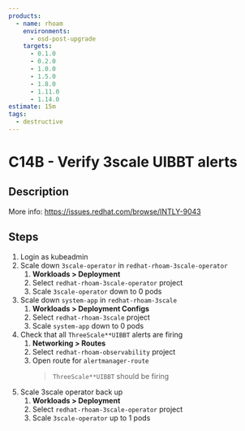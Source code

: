 ```yaml
---
products:
  - name: rhoam
    environments:
      - osd-post-upgrade
    targets:
      - 0.1.0
      - 0.2.0
      - 1.0.0
      - 1.5.0
      - 1.8.0
      - 1.11.0
      - 1.14.0
estimate: 15m
tags:
  - destructive
---
```


# C14B - Verify 3scale UIBBT alerts

## Description

More info: <https://issues.redhat.com/browse/INTLY-9043>

## Steps

1. Login as kubeadmin
2. Scale down `3scale-operator` in `redhat-rhoam-3scale-operator`
   1. **Workloads > Deployment**
   2. Select `redhat-rhoam-3scale-operator` project
   3. Scale `3scale-operator` down to 0 pods
3. Scale down `system-app` in `redhat-rhoam-3scale`
   1. **Workloads > Deployment Configs**
   2. Select `redhat-rhoam-3scale` project
   3. Scale `system-app` down to 0 pods
4. Check that all `ThreeScale**UIBBT` alerts are firing
   1. **Networking > Routes**
   2. Select `redhat-rhoam-observability` project
   3. Open route for `alertmanager-route`
      > `ThreeScale**UIBBT` should be firing
5. Scale 3scale operator back up
   1. **Workloads > Deployment**
   2. Select `redhat-rhoam-3scale-operator` project
   3. Scale `3scale-operator` up to 1 pods
